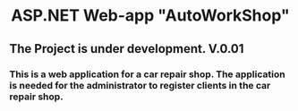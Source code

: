 <h1 align="center">ASP.NET Web-app "AutoWorkShop"</a> 
<h2 aligh="center">The Project is under development. V.0.01</h2>
<h3 align="left">This is a web application for a car repair shop. The application is needed for the administrator to register clients in the car repair shop.
</h3>
